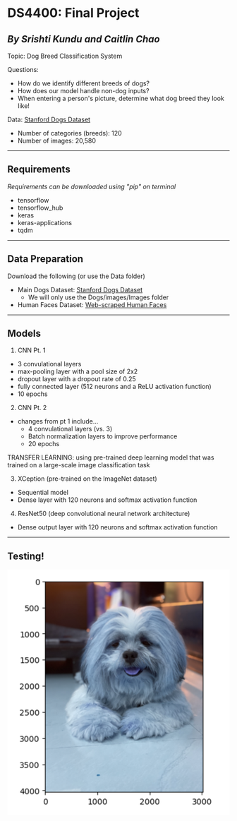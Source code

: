 # DS4400: Final Project 
*By Srishti Kundu and Caitlin Chao*
---
Topic: Dog Breed Classification System 

Questions:
- How do we identify different breeds of dogs? 
- How does our model handle non-dog inputs? 
- When entering a person's picture, determine what dog breed they look like!

Data: [Stanford Dogs Dataset](https://www.kaggle.com/datasets/jessicali9530/stanford-dogs-dataset)
- Number of categories (breeds): 120
- Number of images: 20,580

---
## Requirements 
*Requirements can be downloaded using "pip" on terminal*
- tensorflow 
- tensorflow_hub
- keras
- keras-applications
- tqdm
---
## Data Preparation 
Download the following (or use the Data folder)
- Main Dogs Dataset: [Stanford Dogs Dataset](https://www.kaggle.com/datasets/jessicali9530/stanford-dogs-dataset)
  - We will only use the Dogs/images/Images folder 
- Human Faces Dataset: [Web-scraped Human Faces](https://www.kaggle.com/datasets/ashwingupta3012/human-faces)
---
## Models 
1. CNN Pt. 1
  - 3 convulational layers
  - max-pooling layer with a pool size of 2x2
  - dropout layer with a dropout rate of 0.25
  - fully connected layer (512 neurons and a ReLU activation function) 
  - 10 epochs

2. CNN Pt. 2 
  - changes from pt 1 include... 
    - 4 convulational layers (vs. 3) 
    - Batch normalization layers to improve performance 
    - 20 epochs

TRANSFER LEARNING: using pre-trained deep learning model that was trained on a large-scale image classification task

3. XCeption (pre-trained on the ImageNet dataset) 
  - Sequential model 
  - Dense layer with 120 neurons and softmax activation function 

4. ResNet50 (deep convolutional neural network architecture)
  -  Dense output layer with 120 neurons and softmax activation function 

---
## Testing! 
![Srishti's Dog - Mixed Breed (Llasa and Shih Tzu)](readme_photos/puffy.png)

